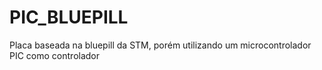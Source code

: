 # PIC_BLUEPILL
Placa baseada na bluepill da STM, porém utilizando um microcontrolador PIC como controlador

